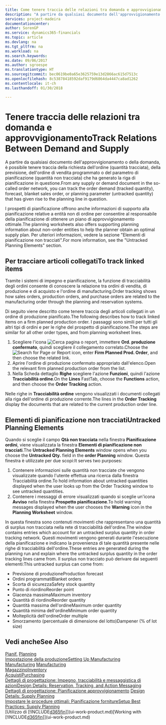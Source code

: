 ```yaml
---
title: Come tenere traccia delle relazioni tra domanda e approvvigionamento | Microsoft Docs
description: "A partire da qualsiasi documento dell'approvvigionamento o della domanda, è possibile tenere traccia della richiesta dell'ordine (quantità tracciata), della previsione, dell'ordine di vendita programmato o del parametro di pianificazione (quantità non tracciata) che ha generato la riga di pianificazione in questione."
services: project-madeira
documentationcenter: 
author: SorenGP
ms.service: dynamics365-financials
ms.topic: article
ms.devlang: na
ms.tgt_pltfrm: na
ms.workload: na
ms.search.keywords: 
ms.date: 09/06/2017
ms.author: sgroespe
ms.translationtype: HT
ms.sourcegitcommit: bec0619be0a65e3625759e13d2866ac615d7513c
ms.openlocfilehash: 8c53878418592daf9179d6864da4447ca8ad1262
ms.contentlocale: it-ch
ms.lasthandoff: 01/30/2018

---
```

# <a name="track-relations-between-demand-and-supply"></a><span data-ttu-id="4f961-103">Tenere traccia delle relazioni tra domanda e approvvigionamento</span><span class="sxs-lookup"><span data-stu-id="4f961-103">Track Relations Between Demand and Supply</span></span>
<span data-ttu-id="4f961-104">A partire da qualsiasi documento dell'approvvigionamento o della domanda, è possibile tenere traccia della richiesta dell'ordine (quantità tracciata), della previsione, dell'ordine di vendita programmato o del parametro di pianificazione (quantità non tracciata) che ha generato la riga di pianificazione in questione.</span><span class="sxs-lookup"><span data-stu-id="4f961-104">From any supply or demand document in the so-called order network, you can track the order demand (tracked quantity), forecast, blanket sales order, or planning parameter (untracked quantity) that has given rise to the planning line in question.</span></span>

<span data-ttu-id="4f961-105">I prospetti di pianificazione offrono anche informazioni di supporto alla pianificazione relative a entità non di ordine per consentire al responsabile della pianificazione di ottenere un piano di approvvigionamento ottimale.</span><span class="sxs-lookup"><span data-stu-id="4f961-105">The planning worksheets also offers supporting planning information about non-order entities to help the planner obtain an optimal supply plan.</span></span> <span data-ttu-id="4f961-106">Per ulteriori informazioni, vedere la sezione "Elementi di pianificazione non tracciati".</span><span class="sxs-lookup"><span data-stu-id="4f961-106">For more information, see the "Untracked Planning Elements" section.</span></span>

## <a name="to-track-linked-items"></a><span data-ttu-id="4f961-107">Per tracciare articoli collegati</span><span class="sxs-lookup"><span data-stu-id="4f961-107">To track linked items</span></span>
<span data-ttu-id="4f961-108">Tramite i sistemi di impegno e pianificazione, la funzione di tracciabilità degli ordini consente di conoscere la relazione tra ordini di vendita, di produzione e di acquisto e l'ordine di manufacturing.</span><span class="sxs-lookup"><span data-stu-id="4f961-108">Order tracking shows how sales orders, production orders, and purchase orders are related to the manufacturing order through the planning and reservation systems.</span></span>

<span data-ttu-id="4f961-109">Di seguito viene descritto come tenere traccia degli articoli collegati in un ordine di produzione pianificato.</span><span class="sxs-lookup"><span data-stu-id="4f961-109">The following describes how to track linked items on a firm planned production order.</span></span> <span data-ttu-id="4f961-110">I passaggi sono simili per tutti gli altri tipi di ordini e per le righe del prospetto di pianificazione.</span><span class="sxs-lookup"><span data-stu-id="4f961-110">The steps are similar for all other order types, and from planning worksheet lines.</span></span>

1. <span data-ttu-id="4f961-111">Scegliere l'icona ![Cerca pagina o report](media/ui-search/search_small.png "icona Cerca pagina o report"), immettere **Ord. produzione confermato**, quindi scegliere il collegamento correlato.</span><span class="sxs-lookup"><span data-stu-id="4f961-111">Choose the ![Search for Page or Report](media/ui-search/search_small.png "Search for Page or Report icon") icon, enter **Firm Planned Prod. Order**, and then choose the related link.</span></span>
2. <span data-ttu-id="4f961-112">Aprire l'ordine di produzione confermato appropriato dall'elenco.</span><span class="sxs-lookup"><span data-stu-id="4f961-112">Open the relevant firm planned production order from the list.</span></span>
3. <span data-ttu-id="4f961-113">Nella Scheda dettaglio **Righe** scegliere l'azione **Funzioni**, quindi l'azione **Tracciabilità ordine**.</span><span class="sxs-lookup"><span data-stu-id="4f961-113">On the **Lines** FastTab, choose the **Functions** action, and then choose the **Order Tracking** action.</span></span>

<span data-ttu-id="4f961-114">Nelle righe in **Tracciabilità ordine** vengono visualizzati i documenti collegati alla riga dell'ordine di produzione corrente.</span><span class="sxs-lookup"><span data-stu-id="4f961-114">The lines in the **Order Tracking** display the documents that are related to the current production order line.</span></span>

## <a name="untracked-planning-elements"></a><span data-ttu-id="4f961-115">Elementi di pianificazione non tracciati</span><span class="sxs-lookup"><span data-stu-id="4f961-115">Untracked Planning Elements</span></span>
<span data-ttu-id="4f961-116">Quando si sceglie il campo **Qtà non tracciata** nella finestra **Pianificazione ordini**, viene visualizzata la finestra **Elementi di pianificazione non tracciati**.</span><span class="sxs-lookup"><span data-stu-id="4f961-116">The **Untracked Planning Elements** window opens when you choose the **Untracked Qty.** field in the **order Planning** window.</span></span> <span data-ttu-id="4f961-117">Questa finestra è utilizzate per due scopi:</span><span class="sxs-lookup"><span data-stu-id="4f961-117">It serves two purposes:</span></span>

1. <span data-ttu-id="4f961-118">Contenere informazioni sulle quantità non tracciate che vengono visualizzate quando l'utente effettua una ricerca dalla finestra Tracciabilità ordine.</span><span class="sxs-lookup"><span data-stu-id="4f961-118">To hold information about untracked quantities displayed when the user looks up from the Order Tracking window to see untracked quantities.</span></span>
2. <span data-ttu-id="4f961-119">Contenere i messaggi di errore visualizzati quando si sceglie un'icona **Avviso** nella finestra **Prospetto pianificazione**.</span><span class="sxs-lookup"><span data-stu-id="4f961-119">To hold warning messages displayed when the user chooses the **Warning** icon in the **Planning Worksheet** window.</span></span>

<span data-ttu-id="4f961-120">In questa finestra sono contenuti movimenti che rappresentano una quantità di surplus non tracciata nella rete di tracciabilità dell'ordine.</span><span class="sxs-lookup"><span data-stu-id="4f961-120">The window contains entries which account for an untracked surplus quantity in order tracking network.</span></span> <span data-ttu-id="4f961-121">Questi movimenti vengono generati durante l'esecuzione della pianificazione e indicano la provenienza di tale quantità presente nelle righe di tracciabilità dell'ordine.</span><span class="sxs-lookup"><span data-stu-id="4f961-121">These entries are generated during the planning run and explain where the untracked surplus quantity in the order tracking lines came from.</span></span> <span data-ttu-id="4f961-122">Il surplus non tracciato può derivare dai seguenti elementi:</span><span class="sxs-lookup"><span data-stu-id="4f961-122">This untracked surplus can come from:</span></span>

- <span data-ttu-id="4f961-123">Previsione di produzione</span><span class="sxs-lookup"><span data-stu-id="4f961-123">Production forecast</span></span>
- <span data-ttu-id="4f961-124">Ordini programmati</span><span class="sxs-lookup"><span data-stu-id="4f961-124">Blanket orders</span></span>
- <span data-ttu-id="4f961-125">Scorta di sicurezza</span><span class="sxs-lookup"><span data-stu-id="4f961-125">Safety stock quantity</span></span>
- <span data-ttu-id="4f961-126">Punto di riordino</span><span class="sxs-lookup"><span data-stu-id="4f961-126">Reorder point</span></span>
- <span data-ttu-id="4f961-127">Giacenza massima</span><span class="sxs-lookup"><span data-stu-id="4f961-127">Maximum inventory</span></span>
- <span data-ttu-id="4f961-128">Quantità di riordino</span><span class="sxs-lookup"><span data-stu-id="4f961-128">Reorder quantity</span></span>
- <span data-ttu-id="4f961-129">Quantità massima dell'ordine</span><span class="sxs-lookup"><span data-stu-id="4f961-129">Maximum order quantity</span></span>
- <span data-ttu-id="4f961-130">Quantità minima dell'ordine</span><span class="sxs-lookup"><span data-stu-id="4f961-130">Minimum order quantity</span></span>
- <span data-ttu-id="4f961-131">Molteplicità dell'ordine</span><span class="sxs-lookup"><span data-stu-id="4f961-131">Order multiple</span></span>
- <span data-ttu-id="4f961-132">Smorzamento (percentuale di dimensione del lotto)</span><span class="sxs-lookup"><span data-stu-id="4f961-132">Dampener (% of lot size)</span></span>

## <a name="see-also"></a><span data-ttu-id="4f961-133">Vedi anche</span><span class="sxs-lookup"><span data-stu-id="4f961-133">See Also</span></span>  
<span data-ttu-id="4f961-134">[Pianif.](production-planning.md) </span><span class="sxs-lookup"><span data-stu-id="4f961-134">[Planning](production-planning.md) </span></span>  
[<span data-ttu-id="4f961-135">Impostazione della produzione</span><span class="sxs-lookup"><span data-stu-id="4f961-135">Setting Up Manufacturing</span></span>](production-configure-production-processes.md)  
<span data-ttu-id="4f961-136">[Manufacturing](production-manage-manufacturing.md)  </span><span class="sxs-lookup"><span data-stu-id="4f961-136">[Manufacturing](production-manage-manufacturing.md)  </span></span>  
[<span data-ttu-id="4f961-137">Magazzino</span><span class="sxs-lookup"><span data-stu-id="4f961-137">Inventory</span></span>](inventory-manage-inventory.md)  
[<span data-ttu-id="4f961-138">Acquisti</span><span class="sxs-lookup"><span data-stu-id="4f961-138">Purchasing</span></span>](purchasing-manage-purchasing.md)  
[<span data-ttu-id="4f961-139">Dettagli di progettazione: Impegno, tracciabilità e messaggistica di azioni</span><span class="sxs-lookup"><span data-stu-id="4f961-139">Design Details: Reservation, Tracking, and Action Messaging</span></span>](design-details-reservation-order-tracking-and-action-messaging.md)  
<span data-ttu-id="4f961-140">[Dettagli di progettazione: Pianificazione approvvigionamento](design-details-supply-planning.md) </span><span class="sxs-lookup"><span data-stu-id="4f961-140">[Design Details: Supply Planning](design-details-supply-planning.md) </span></span>  
[<span data-ttu-id="4f961-141">Impostare le procedure ottimali: Pianificazione forniture</span><span class="sxs-lookup"><span data-stu-id="4f961-141">Setup Best Practices: Supply Planning</span></span>](setup-best-practices-supply-planning.md)  
<span data-ttu-id="4f961-142">[Utilizzo di [!INCLUDE[d365fin](includes/d365fin_md.md)]](ui-work-product.md)</span><span class="sxs-lookup"><span data-stu-id="4f961-142">[Working with [!INCLUDE[d365fin](includes/d365fin_md.md)]](ui-work-product.md)</span></span>

